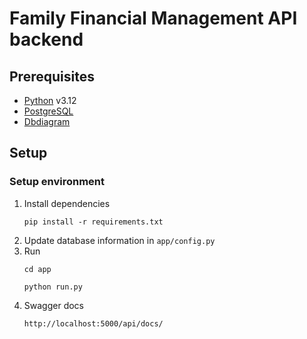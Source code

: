 # Family Financial Management API backend

## Prerequisites
- [Python](https://www.python.org/) v3.12
- [PostgreSQL](https://www.postgresql.org/)
- [Dbdiagram](https://dbdiagram.io/d/Family-Finance-Manage-65ddab415cd0412774e76553)

## Setup

### Setup environment

1. Install dependencies
   ```
   pip install -r requirements.txt
   ```
2. Update database information in `app/config.py`
3. Run
   ```
   cd app
   ```
   ```
   python run.py
   ```
4. Swagger docs
   ```
   http://localhost:5000/api/docs/
   ```